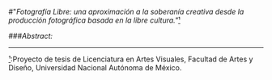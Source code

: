 
#"<a id="returnto-note-1"></a>_Fotografía Libre: una aproximación a la soberanía creativa desde la producción fotográfica basada en la libre cultura."_[¹](#goto-note-1)

###*Abstract:*

___
<a id="goto-note-1"></a>[¹](#returnto-note-1):Proyecto de tesis de Licenciatura en Artes Visuales, Facultad de Artes y Diseño, Universidad Nacional Autónoma de México.
